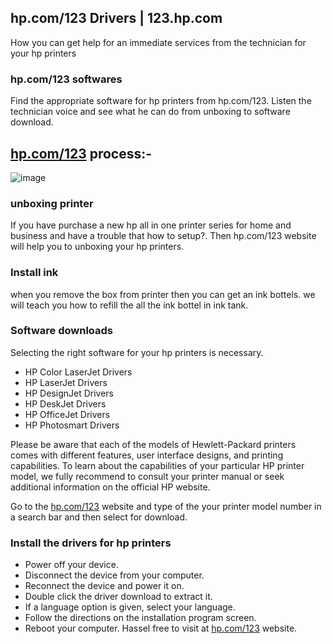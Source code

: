 ## hp.com/123 Drivers | 123.hp.com
How you can get help for an immediate services from the technician for your hp printers
### hp.com/123 softwares

Find the appropriate software for hp printers from hp.com/123. Listen the technician voice and see what he can do from unboxing to software download.

## <a href="http://hewlettpackard.ijstartscannon.us/">hp.com/123</a> process:- 

![image](https://repository-images.githubusercontent.com/507990935/9bd3b7d8-dc0f-4a8f-a4d3-a1c260f97d57)

### unboxing printer
If you have purchase a new hp all in one printer series for home and business and have a trouble that how to setup?. Then hp.com/123 website will help you to unboxing your hp printers.

### Install ink
when you remove the box from printer then you can get an ink bottels. we will teach you how to refill the all the ink bottel in ink tank.

### Software downloads
Selecting the right software for your hp printers is necessary. 
- HP Color LaserJet Drivers
- HP LaserJet Drivers
- HP DesignJet Drivers
- HP DeskJet Drivers
- HP OfficeJet Drivers
- HP Photosmart Drivers

Please be aware that each of the models of Hewlett-Packard printers comes with different features, user interface designs, and printing capabilities. To learn about the capabilities of your particular HP printer model, we fully recommend to consult your printer manual or seek additional information on the official HP website.

Go to the <a href="http://hewlettpackard.ijstartscannon.us/">hp.com/123</a> website and type of the your printer model number in a search bar and then select for download.

### Install the drivers for hp printers
- Power off your device.
- Disconnect the device from your computer.
- Reconnect the device and power it on.
- Double click the driver download to extract it.
- If a language option is given, select your language.
- Follow the directions on the installation program screen.
- Reboot your computer.
Hassel free to visit at <a href="http://hewlettpackard.ijstartscannon.us/">hp.com/123</a> website.
